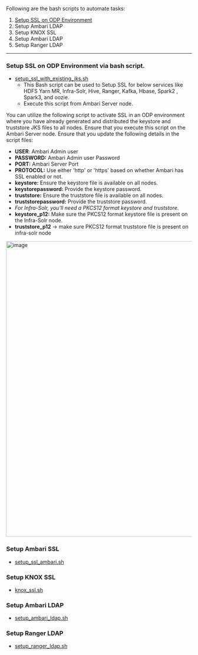 Following are the bash scripts to automate tasks:

1. [Setup SSL on ODP Environment](https://github.com/acceldata-io/ce-utils/blob/main/ODP/README.md#setup-ssl-on-odp-environment-via-bash-script)
2. Setup Ambari LDAP
3. Setup KNOX SSL  
4. Setup Ambari LDAP
5. Setup Ranger LDAP

---------

### Setup SSL on ODP Environment via bash script.
- [setup_ssl_with_existing_jks.sh](https://github.com/acceldata-io/ce-utils/blob/main/ODP/scripts/setup_ssl_with_existing_jks.sh)
  - This Bash script can be used to Setup SSL for below services like HDFS Yarn MR, Infra-Solr, Hive, Ranger, Kafka, Hbase, Spark2 , Spark3, and oozie. 
  - Execute this script from Ambari Server node.

You can utilize the following script to activate SSL in an ODP environment where you have already generated and distributed the keystore and truststore JKS files to all nodes.
Ensure that you execute this script on the Ambari Server node.
Ensure that you update the following details in the script files:

* **USER**: Ambari Admin user
* **PASSWORD:** Ambari Admin user Password
* **PORT:** Ambari Server Port
* **PROTOCOL:** Use either 'http' or 'https' based on whether Ambari has SSL enabled or not.
* **keystore:** Ensure the keystore file is available on all nodes.
* **keystorepassword:** Provide the keystore password.
* **truststore:** Ensure the truststore file is available on all nodes.
* **truststorepassword:** Provide the truststore password.
* *For Infra-Solr, you'll need a PKCS12 format keystore and truststore.*
* **keystore_p12:** Make sure the PKCS12 format keystore file is present on the Infra-Solr node.
* **truststore_p12** → make sure PKCS12 format truststore file is present on infra-solr node
<img width="802" alt="image" src="https://github.com/acceldata-io/ce-utils/assets/28974904/c9d220de-fb52-4cab-8635-05c5c3267d77">

### Setup Ambari SSL

- [setup_ssl_ambari.sh](https://github.com/acceldata-io/ce-utils/blob/main/ODP/scripts/setup_ssl_ambari.sh)

### Setup KNOX SSL  

- [knox_ssl.sh](https://github.com/acceldata-io/ce-utils/blob/main/ODP/scripts/knox_ssl.sh)

### Setup Ambari LDAP

- [setup_ambari_ldap.sh](https://github.com/acceldata-io/ce-utils/blob/main/ODP/scripts/setup_ambari_ldap.sh)

### Setup Ranger LDAP

- [setup_ranger_ldap.sh](https://github.com/acceldata-io/ce-utils/blob/main/ODP/scripts/setup_ranger_ldap.sh)

